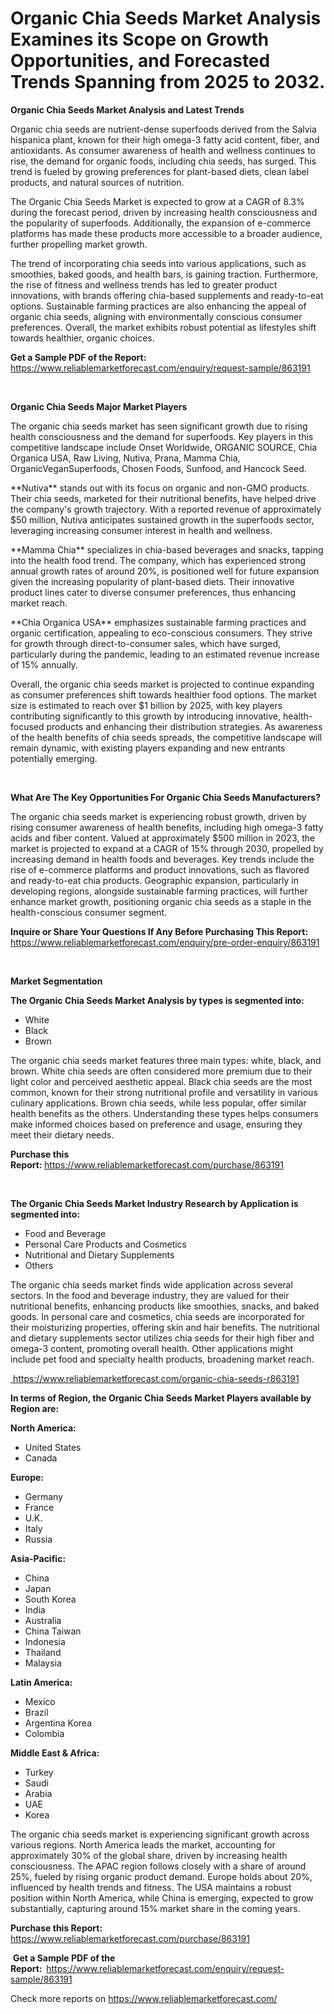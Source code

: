 <p><h1>Organic Chia Seeds Market Analysis Examines its Scope on Growth Opportunities, and Forecasted Trends Spanning from 2025 to 2032.</h1></p><p><strong>Organic Chia Seeds Market Analysis and Latest Trends</strong></p>
<p><p>Organic chia seeds are nutrient-dense superfoods derived from the Salvia hispanica plant, known for their high omega-3 fatty acid content, fiber, and antioxidants. As consumer awareness of health and wellness continues to rise, the demand for organic foods, including chia seeds, has surged. This trend is fueled by growing preferences for plant-based diets, clean label products, and natural sources of nutrition.</p><p>The Organic Chia Seeds Market is expected to grow at a CAGR of 8.3% during the forecast period, driven by increasing health consciousness and the popularity of superfoods. Additionally, the expansion of e-commerce platforms has made these products more accessible to a broader audience, further propelling market growth. </p><p>The trend of incorporating chia seeds into various applications, such as smoothies, baked goods, and health bars, is gaining traction. Furthermore, the rise of fitness and wellness trends has led to greater product innovations, with brands offering chia-based supplements and ready-to-eat options. Sustainable farming practices are also enhancing the appeal of organic chia seeds, aligning with environmentally conscious consumer preferences. Overall, the market exhibits robust potential as lifestyles shift towards healthier, organic choices.</p></p>
<p><strong>Get a Sample PDF of the Report:&nbsp;</strong> <a href="https://www.reliablemarketforecast.com/enquiry/request-sample/863191?utm_campaign=3357&utm_medium=2&utm_source=Github&utm_content=ia&utm_term=31032025&utm_id=organic-chia-seeds">https://www.reliablemarketforecast.com/enquiry/request-sample/863191</a></p>
<p>&nbsp;</p>
<p><strong>Organic Chia Seeds Major Market Players</strong></p>
<p><p>The organic chia seeds market has seen significant growth due to rising health consciousness and the demand for superfoods. Key players in this competitive landscape include Onset Worldwide, ORGANIC SOURCE, Chia Organica USA, Raw Living, Nutiva, Prana, Mamma Chia, OrganicVeganSuperfoods, Chosen Foods, Sunfood, and Hancock Seed.</p><p>**Nutiva** stands out with its focus on organic and non-GMO products. Their chia seeds, marketed for their nutritional benefits, have helped drive the company's growth trajectory. With a reported revenue of approximately $50 million, Nutiva anticipates sustained growth in the superfoods sector, leveraging increasing consumer interest in health and wellness.</p><p>**Mamma Chia** specializes in chia-based beverages and snacks, tapping into the health food trend. The company, which has experienced strong annual growth rates of around 20%, is positioned well for future expansion given the increasing popularity of plant-based diets. Their innovative product lines cater to diverse consumer preferences, thus enhancing market reach.</p><p>**Chia Organica USA** emphasizes sustainable farming practices and organic certification, appealing to eco-conscious consumers. They strive for growth through direct-to-consumer sales, which have surged, particularly during the pandemic, leading to an estimated revenue increase of 15% annually.</p><p>Overall, the organic chia seeds market is projected to continue expanding as consumer preferences shift towards healthier food options. The market size is estimated to reach over $1 billion by 2025, with key players contributing significantly to this growth by introducing innovative, health-focused products and enhancing their distribution strategies. As awareness of the health benefits of chia seeds spreads, the competitive landscape will remain dynamic, with existing players expanding and new entrants potentially emerging.</p></p>
<p>&nbsp;</p>
<p><strong>What Are The Key Opportunities For Organic Chia Seeds Manufacturers?</strong></p>
<p><p>The organic chia seeds market is experiencing robust growth, driven by rising consumer awareness of health benefits, including high omega-3 fatty acids and fiber content. Valued at approximately $500 million in 2023, the market is projected to expand at a CAGR of 15% through 2030, propelled by increasing demand in health foods and beverages. Key trends include the rise of e-commerce platforms and product innovations, such as flavored and ready-to-eat chia products. Geographic expansion, particularly in developing regions, alongside sustainable farming practices, will further enhance market growth, positioning organic chia seeds as a staple in the health-conscious consumer segment.</p></p>
<p><strong>Inquire or Share Your Questions If Any Before Purchasing This Report:</strong> <a href="https://www.reliablemarketforecast.com/enquiry/pre-order-enquiry/863191?utm_campaign=3357&utm_medium=2&utm_source=Github&utm_content=ia&utm_term=31032025&utm_id=organic-chia-seeds">https://www.reliablemarketforecast.com/enquiry/pre-order-enquiry/863191</a></p>
<p>&nbsp;</p>
<p><strong>Market Segmentation</strong></p>
<p><strong>The Organic Chia Seeds Market Analysis by types is segmented into:</strong></p>
<p><ul><li>White</li><li>Black</li><li>Brown</li></ul></p>
<p><p>The organic chia seeds market features three main types: white, black, and brown. White chia seeds are often considered more premium due to their light color and perceived aesthetic appeal. Black chia seeds are the most common, known for their strong nutritional profile and versatility in various culinary applications. Brown chia seeds, while less popular, offer similar health benefits as the others. Understanding these types helps consumers make informed choices based on preference and usage, ensuring they meet their dietary needs.</p></p>
<p><strong>Purchase this Report:&nbsp;</strong><a href="https://www.reliablemarketforecast.com/purchase/863191?utm_campaign=3357&utm_medium=2&utm_source=Github&utm_content=ia&utm_term=31032025&utm_id=organic-chia-seeds">https://www.reliablemarketforecast.com/purchase/863191</a></p>
<p>&nbsp;</p>
<p><strong>The Organic Chia Seeds Market Industry Research by Application is segmented into:</strong></p>
<p><ul><li>Food and Beverage</li><li>Personal Care Products and Cosmetics</li><li>Nutritional and Dietary Supplements</li><li>Others</li></ul></p>
<p><p>The organic chia seeds market finds wide application across several sectors. In the food and beverage industry, they are valued for their nutritional benefits, enhancing products like smoothies, snacks, and baked goods. In personal care and cosmetics, chia seeds are incorporated for their moisturizing properties, offering skin and hair benefits. The nutritional and dietary supplements sector utilizes chia seeds for their high fiber and omega-3 content, promoting overall health. Other applications might include pet food and specialty health products, broadening market reach.</p></p>
<p><a href="https://www.reliablemarketforecast.com/organic-chia-seeds-r863191?utm_campaign=3357&utm_medium=2&utm_source=Github&utm_content=ia&utm_term=31032025&utm_id=organic-chia-seeds">&nbsp;https://www.reliablemarketforecast.com/organic-chia-seeds-r863191</a></p>
<p><strong>In terms of Region, the Organic Chia Seeds Market Players available by Region are:</strong></p>
<p>
    <p> <strong> North America: </strong>
        <ul>
            <li>United States</li>
            <li>Canada</li>
        </ul>
        </p> 
    <p> <strong> Europe: </strong>
        <ul>
            <li>Germany</li>
            <li>France</li>
            <li>U.K.</li>
            <li>Italy</li>
            <li>Russia</li>
        </ul>
        </p> 
    <p> <strong> Asia-Pacific: </strong>
        <ul>
            <li>China</li>
            <li>Japan</li>
            <li>South Korea</li>
            <li>India</li>
            <li>Australia</li>
            <li>China Taiwan</li>
            <li>Indonesia</li>
            <li>Thailand</li>
            <li>Malaysia</li>
        </ul>
        </p> 
    <p> <strong> Latin America: </strong>
        <ul>
            <li>Mexico</li>
            <li>Brazil</li>
            <li>Argentina Korea</li>
            <li>Colombia</li>
        </ul>
        </p> 
    <p> <strong> Middle East & Africa: </strong>
        <ul>
            <li>Turkey</li>
            <li>Saudi</li>
            <li>Arabia</li>
            <li>UAE</li>
            <li>Korea</li>
        </ul>
    </p>
    </p>
<p><p>The organic chia seeds market is experiencing significant growth across various regions. North America leads the market, accounting for approximately 30% of the global share, driven by increasing health consciousness. The APAC region follows closely with a share of around 25%, fueled by rising organic product demand. Europe holds about 20%, influenced by health trends and fitness. The USA maintains a robust position within North America, while China is emerging, expected to grow substantially, capturing around 15% market share in the coming years.</p></p>
<p><strong>Purchase this Report: </strong><a href="https://www.reliablemarketforecast.com/purchase/863191?utm_campaign=3357&utm_medium=2&utm_source=Github&utm_content=ia&utm_term=31032025&utm_id=organic-chia-seeds">https://www.reliablemarketforecast.com/purchase/863191</a></p>
<p>&nbsp;<strong>Get a Sample PDF of the Report:&nbsp;&nbsp;</strong><a href="https://www.reliablemarketforecast.com/enquiry/request-sample/863191?utm_campaign=3357&utm_medium=2&utm_source=Github&utm_content=ia&utm_term=31032025&utm_id=organic-chia-seeds">https://www.reliablemarketforecast.com/enquiry/request-sample/863191</a></p>
<p><strong></strong></p>
<p>Check more reports on <a href="https://www.reliablemarketforecast.com/?utm_campaign=3357&utm_medium=2&utm_source=Github&utm_content=ia&utm_term=31032025&utm_id=organic-chia-seeds">https://www.reliablemarketforecast.com/</a></p>
